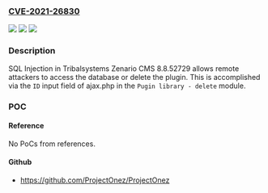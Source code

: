 ### [CVE-2021-26830](https://cve.mitre.org/cgi-bin/cvename.cgi?name=CVE-2021-26830)
![](https://img.shields.io/static/v1?label=Product&message=n%2Fa&color=blue)
![](https://img.shields.io/static/v1?label=Version&message=n%2Fa&color=blue)
![](https://img.shields.io/static/v1?label=Vulnerability&message=n%2Fa&color=brighgreen)

### Description

SQL Injection in Tribalsystems Zenario CMS 8.8.52729 allows remote attackers to access the database or delete the plugin. This is accomplished via the `ID` input field of ajax.php in the `Pugin library - delete` module.

### POC

#### Reference
No PoCs from references.

#### Github
- https://github.com/ProjectOnez/ProjectOnez

